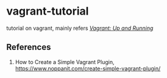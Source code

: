 # vagrant-tutorial

tutorial on vagrant, mainly refers [*Vagrant: Up and Running*](https://www.amazon.com/Vagrant-Running-Virtualized-Development-Environments/dp/1449335837)

## References

1. How to Create a Simple Vagrant Plugin, <https://www.noppanit.com/create-simple-vagrant-plugin/>

